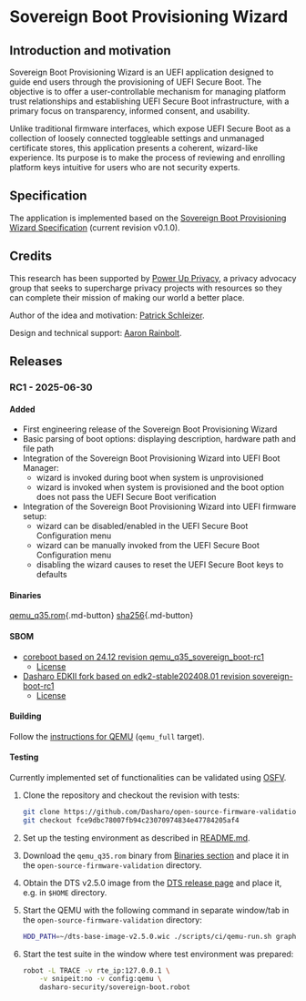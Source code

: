 # Sovereign Boot Provisioning Wizard

## Introduction and motivation

Sovereign Boot Provisioning Wizard is an UEFI application designed to guide
end users through the provisioning of UEFI Secure Boot. The objective is to
offer a user-controllable mechanism for managing platform trust relationships
and establishing UEFI Secure Boot infrastructure, with a primary focus on
transparency, informed consent, and usability.

Unlike traditional firmware interfaces, which expose UEFI Secure Boot as a
collection of loosely connected toggleable settings and unmanaged certificate
stores, this application presents a coherent, wizard-like experience. Its
purpose is to make the process of reviewing and enrolling platform keys
intuitive for users who are not security experts.

## Specification

The application is implemented based on the [Sovereign Boot Provisioning
Wizard
Specification](https://github.com/3mdeb/verified-boot/blob/55df31bf0645767e18c4dac7e19bf62d788e9df8/verified_boot_app_spec.md#sovereign-boot-provisioning-wizard)
(current revision v0.1.0).

## Credits

This research has been supported by [Power Up
Privacy](https://powerupprivacy.com/), a privacy advocacy group that seeks to
supercharge privacy projects with resources so they can complete their mission
of making our world a better place.

Author of the idea and motivation: [Patrick Schleizer](https://github.com/adrelanos).

Design and technical support: [Aaron Rainbolt](https://github.com/ArrayBolt3).

## Releases

### RC1 - 2025-06-30

#### Added

- First engineering release of the Sovereign Boot Provisioning Wizard
- Basic parsing of boot options: displaying description, hardware path and file path
- Integration of the Sovereign Boot Provisioning Wizard into UEFI Boot Manager:
    + wizard is invoked during boot when system is unprovisioned
    + wizard is invoked when system is provisioned and the boot option does not
      pass the UEFI Secure Boot verification
- Integration of the Sovereign Boot Provisioning Wizard into UEFI firmware
  setup:
    + wizard can be disabled/enabled in the UEFI Secure Boot Configuration menu
    + wizard can be manually invoked from the UEFI Secure Boot Configuration menu
    + disabling the wizard causes to reset the UEFI Secure Boot keys to defaults

#### Binaries

[qemu_q35.rom](https://cloud.3mdeb.com/index.php/s/5ttD8Fd5TjWcqfa/download){.md-button}
[sha256](https://cloud.3mdeb.com/index.php/s/7x3HpsCBJFgmbQM/download){.md-button}

#### SBOM

- [coreboot based on 24.12 revision qemu_q35_sovereign_boot-rc1](https://github.com/Dasharo/coreboot/tree/qemu_q35_sovereign_boot-rc1)
    + [License](https://github.com/Dasharo/coreboot/blob/qemu_q35_sovereign_boot-rc1/COPYING)
- [Dasharo EDKII fork based on edk2-stable202408.01 revision sovereign-boot-rc1](https://github.com/Dasharo/edk2/tree/sovereign-boot-rc1)
    + [License](https://github.com/Dasharo/edk2/blob/sovereign-boot-rc1/License.txt)

#### Building

Follow the [instructions for
QEMU](../variants/qemu_q35/building-manual.md#procedure) (`qemu_full` target).

#### Testing

Currently implemented set of functionalities can be validated using
[OSFV](https://github.com/Dasharo/open-source-firmware-validation).

1. Clone the repository and checkout the revision with tests:

    ```bash
    git clone https://github.com/Dasharo/open-source-firmware-validation.git
    git checkout fce9dbc78007fb94c23070974834e47784205af4
    ```

2. Set up the testing environment as described in [README.md](https://github.com/Dasharo/open-source-firmware-validation?tab=readme-ov-file#initializing-environment).
3. Download the `qemu_q35.rom` binary from [Binaries section](#binaries) and
   place it in the `open-source-firmware-validation` directory.
4. Obtain the DTS v2.5.0 image from the [DTS release
   page](https://github.com/Dasharo/meta-dts/releases) and place it, e.g. in
   `$HOME` directory.
5. Start the QEMU with the following command in separate window/tab in the
   `open-source-firmware-validation` directory:

    ```bash
    HDD_PATH=~/dts-base-image-v2.5.0.wic ./scripts/ci/qemu-run.sh graphic os
    ```

6. Start the test suite in the window where test environment was prepared:

    ```bash
    robot -L TRACE -v rte_ip:127.0.0.1 \
        -v snipeit:no -v config:qemu \
        dasharo-security/sovereign-boot.robot
    ```
